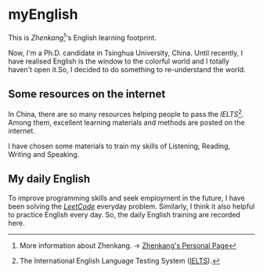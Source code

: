 # myEnglish

This is _Zhenkang_[^1]'s English learning footprint.

Now, I'm a Ph.D. candidate in Tsinghua University, China. Until recently, I have realised English is the window to the colorful world and I totally haven't open it.So, I decided to do something to re-understand the world.

## Some resources on the internet

In China, there are so many resources helping people to pass the _IELTS_[^2]. Among them, excellent learning materials and methods are posted on the internet.

I have chosen some materials to train my skills of Listening, Reading, Writing and Speaking.

## My daily English

To improve programming skills and seek employment in the future, I have been solving the _[LeetCode](https://github.com/qizhenkang/myLeetCode)_ everyday problem. Similarly, I think it also helpful to practice English every day. So, the daily English training are recorded here.

[^1]: More information about Zhenkang. -> [Zhenkang's Personal Page](https://qizhenkang.github.io/)
[^2]: The International English Language Testing System ([IELTS](https://www.ielts.org/)).
